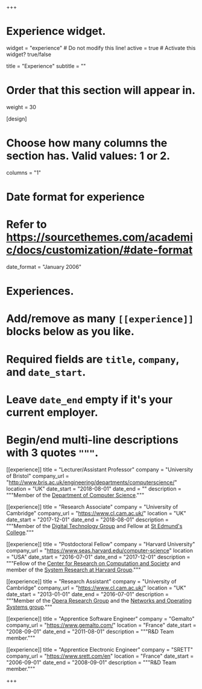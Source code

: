 +++
# Experience widget.
widget = "experience"  # Do not modify this line!
active = true  # Activate this widget? true/false

title = "Experience"
subtitle = ""

# Order that this section will appear in.
weight = 30

[design]
  # Choose how many columns the section has. Valid values: 1 or 2.
  columns = "1"

# Date format for experience
#   Refer to https://sourcethemes.com/academic/docs/customization/#date-format
date_format = "January 2006"

# Experiences.
#   Add/remove as many `[[experience]]` blocks below as you like.
#   Required fields are `title`, `company`, and `date_start`.
#   Leave `date_end` empty if it's your current employer.
#   Begin/end multi-line descriptions with 3 quotes `"""`.

[[experience]]
  title = "Lecturer/Assistant Professor"
  company = "University of Bristol"
  company_url = "http://www.bris.ac.uk/engineering/departments/computerscience/"
  location = "UK"
  date_start = "2018-08-01"
  date_end = ""
  description = """Member of the [Department of Computer Science](http://www.bris.ac.uk/engineering/departments/computerscience/)."""

[[experience]]
  title = "Research Associate"
  company = "University of Cambridge"
  company_url = "https://www.cl.cam.ac.uk/"
  location = "UK"
  date_start = "2017-12-01"
  date_end = "2018-08-01"
  description = """Member of the [Digital Technology Group](https://www.cl.cam.ac.uk/research/dtg/www/) and Fellow at [St Edmund's College](https://www.st-edmunds.cam.ac.uk/)."""

[[experience]]
  title = "Postdoctoral Fellow"
  company = "Harvard University"
  company_url = "https://www.seas.harvard.edu/computer-science"
  location = "USA"
  date_start = "2016-07-01"
  date_end = "2017-12-01"
  description = """Fellow of the [Center for Research on Computation and Society](https://crcs.seas.harvard.edu/) and member of the [System Research at Harvard Group](https://syrah.eecs.harvard.edu/)."""

[[experience]]
  title = "Research Assistant"
  company = "University of Cambridge"
  company_url = "https://www.cl.cam.ac.uk/"
  location = "UK"
  date_start = "2013-01-01"
  date_end = "2016-07-01"
  description = """Member of the [Opera Research Group](https://www.cl.cam.ac.uk/research/srg/opera/) and the [Networks and Operating Systems group](https://www.cl.cam.ac.uk/research/srg/netos/)."""

[[experience]]
  title = "Apprentice Software Engineer"
  company = "Gemalto"
  company_url = "https://www.gemalto.com/"
  location = "France"
  date_start = "2008-09-01"
  date_end = "2011-08-01"
  description = """R&D Team member."""

[[experience]]
  title = "Apprentice Electronic Engineer"
  company = "SRETT"
  company_url = "https://www.srett.com/en"
  location = "France"
  date_start = "2006-09-01"
  date_end = "2008-09-01"
  description = """R&D Team member."""

+++
